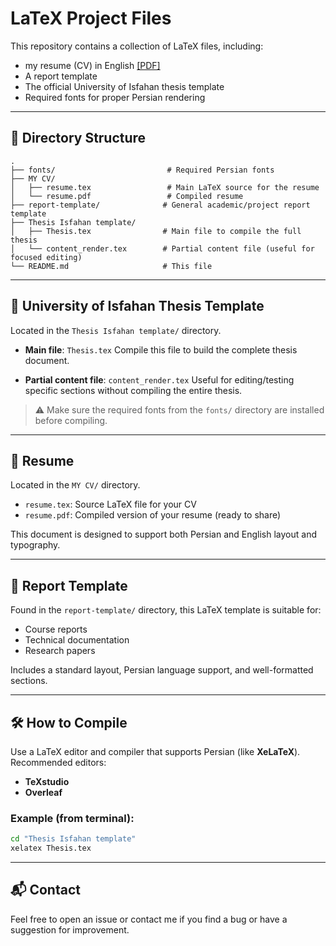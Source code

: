 # LaTeX Project Files

This repository contains a collection of LaTeX files, including:

- my resume (CV) in English [[PDF]](https://github.com/xmsa/TexTemplate/blob/main/MY%20CV/resume.pdf)
- A report template
- The official University of Isfahan thesis template
- Required fonts for proper Persian rendering

---

## 📁 Directory Structure

```text
.
├── fonts/                         # Required Persian fonts
├── MY CV/
│   ├── resume.tex                 # Main LaTeX source for the resume
│   └── resume.pdf                 # Compiled resume
├── report-template/              # General academic/project report template
├── Thesis Isfahan template/
│   ├── Thesis.tex                # Main file to compile the full thesis
│   └── content_render.tex        # Partial content file (useful for focused editing)
└── README.md                     # This file
````

---

## 📘 University of Isfahan Thesis Template

Located in the `Thesis Isfahan template/` directory.

* **Main file**: `Thesis.tex`
  Compile this file to build the complete thesis document.

* **Partial content file**: `content_render.tex`
  Useful for editing/testing specific sections without compiling the entire thesis.

> ⚠️ Make sure the required fonts from the `fonts/` directory are installed before compiling.

---

## 📄 Resume

Located in the `MY CV/` directory.

* `resume.tex`: Source LaTeX file for your CV
* `resume.pdf`: Compiled version of your resume (ready to share)

This document is designed to support both Persian and English layout and typography.

---

## 🧰 Report Template

Found in the `report-template/` directory, this LaTeX template is suitable for:

* Course reports
* Technical documentation
* Research papers

Includes a standard layout, Persian language support, and well-formatted sections.

---

## 🛠 How to Compile

Use a LaTeX editor and compiler that supports Persian (like **XeLaTeX**). Recommended editors:

* **TeXstudio**
* **Overleaf**

### Example (from terminal):

```bash
cd "Thesis Isfahan template"
xelatex Thesis.tex
```
---

## 📬 Contact

Feel free to open an issue or contact me if you find a bug or have a suggestion for improvement.


